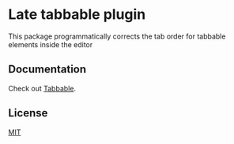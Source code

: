 # Late tabbable plugin

This package programmatically corrects the tab order for tabbable elements inside the editor

## Documentation

Check out
[Tabbable](https://sewellstephens.github.io/late/docs/tabbable).

## License

[MIT](../../LICENSE)
